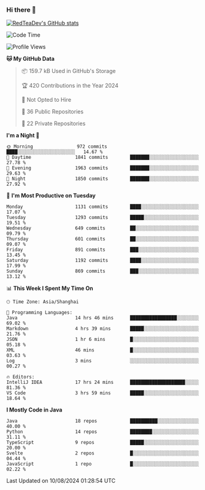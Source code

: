 ### Hi there 👋

<!--
**RedTeaDev/RedTeaDev** is a ✨ _special_ ✨ repository because its `README.md` (this file) appears on your GitHub profile.

Here are some ideas to get you started:

- 🔭 I’m currently working on ...
- 🌱 I’m currently learning ...
- 👯 I’m looking to collaborate on ...
- 🤔 I’m looking for help with ...
- 💬 Ask me about ...
- 📫 How to reach me: ...
- 😄 Pronouns: ...
- ⚡ Fun fact: ...
-->

<!--
[![wakatime](https://wakatime.com/badge/user/6b101ed0-04c0-4490-9283-eb61f2efff96.svg)](https://wakatime.com/@6b101ed0-04c0-4490-9283-eb61f2efff96)
!-->

[![RedTeaDev's GitHub stats](https://github-readme-stats.vercel.app/api?username=RedTeaDev\&include_all_commits=true)](https://github.com/anuraghazra/github-readme-stats)
<!--
[![willianrod's wakatime stats](https://github-readme-stats.vercel.app/api/wakatime?username=RedTeaDev)](https://github.com/anuraghazra/github-readme-stats)
!-->
<!--START_SECTION:waka-->
![Code Time](http://img.shields.io/badge/Code%20Time-2%2C489%20hrs%2054%20mins-blue)

![Profile Views](http://img.shields.io/badge/Profile%20Views-0-blue)

**🐱 My GitHub Data** 

> 📦 159.7 kB Used in GitHub's Storage 
 > 
> 🏆 420 Contributions in the Year 2024
 > 
> 🚫 Not Opted to Hire
 > 
> 📜 36 Public Repositories 
 > 
> 🔑 22 Private Repositories 
 > 
**I'm a Night 🦉** 

```text
🌞 Morning                972 commits         ████░░░░░░░░░░░░░░░░░░░░░   14.67 % 
🌆 Daytime                1841 commits        ███████░░░░░░░░░░░░░░░░░░   27.78 % 
🌃 Evening                1963 commits        ███████░░░░░░░░░░░░░░░░░░   29.63 % 
🌙 Night                  1850 commits        ███████░░░░░░░░░░░░░░░░░░   27.92 % 
```
📅 **I'm Most Productive on Tuesday** 

```text
Monday                   1131 commits        ████░░░░░░░░░░░░░░░░░░░░░   17.07 % 
Tuesday                  1293 commits        █████░░░░░░░░░░░░░░░░░░░░   19.51 % 
Wednesday                649 commits         ██░░░░░░░░░░░░░░░░░░░░░░░   09.79 % 
Thursday                 601 commits         ██░░░░░░░░░░░░░░░░░░░░░░░   09.07 % 
Friday                   891 commits         ███░░░░░░░░░░░░░░░░░░░░░░   13.45 % 
Saturday                 1192 commits        ████░░░░░░░░░░░░░░░░░░░░░   17.99 % 
Sunday                   869 commits         ███░░░░░░░░░░░░░░░░░░░░░░   13.12 % 
```


📊 **This Week I Spent My Time On** 

```text
🕑︎ Time Zone: Asia/Shanghai

💬 Programming Languages: 
Java                     14 hrs 46 mins      █████████████████░░░░░░░░   69.02 % 
Markdown                 4 hrs 39 mins       █████░░░░░░░░░░░░░░░░░░░░   21.76 % 
JSON                     1 hr 6 mins         █░░░░░░░░░░░░░░░░░░░░░░░░   05.18 % 
XML                      46 mins             █░░░░░░░░░░░░░░░░░░░░░░░░   03.63 % 
Log                      3 mins              ░░░░░░░░░░░░░░░░░░░░░░░░░   00.27 % 

🔥 Editors: 
IntelliJ IDEA            17 hrs 24 mins      ████████████████████░░░░░   81.36 % 
VS Code                  3 hrs 59 mins       █████░░░░░░░░░░░░░░░░░░░░   18.64 % 
```

**I Mostly Code in Java** 

```text
Java                     18 repos            ██████████░░░░░░░░░░░░░░░   40.00 % 
Python                   14 repos            ████████░░░░░░░░░░░░░░░░░   31.11 % 
TypeScript               9 repos             █████░░░░░░░░░░░░░░░░░░░░   20.00 % 
Svelte                   2 repos             █░░░░░░░░░░░░░░░░░░░░░░░░   04.44 % 
JavaScript               1 repo              █░░░░░░░░░░░░░░░░░░░░░░░░   02.22 % 
```




 Last Updated on 10/08/2024 01:28:54 UTC
<!--END_SECTION:waka-->


